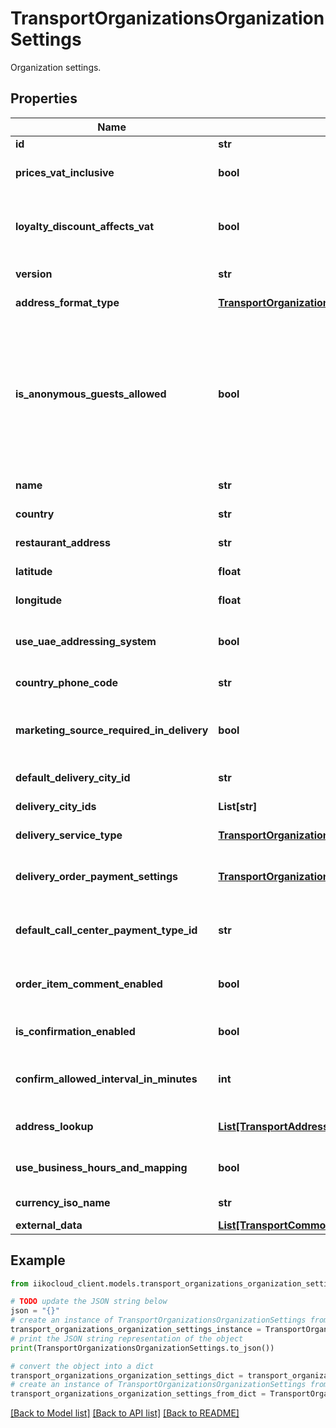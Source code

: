 # TransportOrganizationsOrganizationSettings

Organization settings.

## Properties

Name | Type | Description | Notes
------------ | ------------- | ------------- | -------------
**id** | **str** | Organization ID. | 
**prices_vat_inclusive** | **bool** | Determines whether organization prices include VAT.                Available if &#x60;VAT&#x60; requested. | [optional] 
**loyalty_discount_affects_vat** | **bool** | Determines whether organization loyalty discounts affects VAT.                &gt; Working only if \&quot;pricesVatInclusive\&quot; &#x3D; false                Available if &#x60;VAT&#x60; requested. | [optional] 
**version** | **str** | RMS version.                Available if &#x60;Version&#x60; requested. | [optional] 
**address_format_type** | [**TransportOrganizationsAddressFormatType**](TransportOrganizationsAddressFormatType.md) | Address format type.                Available if &#x60;AddressFormatType&#x60; requested. | [optional] 
**is_anonymous_guests_allowed** | **bool** | If the store allows orders for anonymous guests, then it is not necessary to transfer  information about the guest as part of the delivery order. You can only transfer  the phone number and optionally name of the guest, which will not be stored in the guest base  and will only be used for the delivery of a current delivery order.                Available if &#x60;IsAnonymousGuestsAllowed&#x60; requested. | [optional] 
**name** | **str** | Organization name.                Available if &#x60;Name&#x60; requested. | [optional] 
**country** | **str** | Country.                Available if &#x60;Country&#x60; requested. | [optional] 
**restaurant_address** | **str** | Restaurant address.                Available if &#x60;RestaurantAddress&#x60; requested. | [optional] 
**latitude** | **float** | Latitude.                Available if &#x60;Latitude&#x60; requested. | [optional] 
**longitude** | **float** | Longitude.                Available if &#x60;Longitude&#x60; requested. | [optional] 
**use_uae_addressing_system** | **bool** | Regional setting \&quot;Use the UAE Addressing System\&quot;.                Available if &#x60;UseUaeAddressingSystem&#x60; requested. | [optional] 
**country_phone_code** | **str** | Country dialing code.                Available if &#x60;CountryPhoneCode&#x60; requested. | [optional] 
**marketing_source_required_in_delivery** | **bool** | Require mandatory marketing source input when creating a delivery.                Available if &#x60;MarketingSourceRequiredInDelivery&#x60; requested. | [optional] 
**default_delivery_city_id** | **str** | Default delivery city.                Available if &#x60;DefaultDeliveryCityId&#x60; requested. | [optional] 
**delivery_city_ids** | **List[str]** | Delivery cities.                Available if &#x60;DeliveryCityIds&#x60; requested. | [optional] 
**delivery_service_type** | [**TransportOrganizationsDeliverySettingsServiceType**](TransportOrganizationsDeliverySettingsServiceType.md) | Delivery type.                Available if &#x60;DeliveryServiceType&#x60; requested. | [optional] 
**delivery_order_payment_settings** | [**TransportOrganizationsDeliveryOrderPaymentSettings**](TransportOrganizationsDeliveryOrderPaymentSettings.md) | Delivery order payment settings.                Available if &#x60;DeliveryOrderPaymentSettings&#x60; requested. | [optional] 
**default_call_center_payment_type_id** | **str** | Default payment type for CallCenter.                Available if &#x60;DefaultCallCenterPaymentTypeId&#x60; requested. | [optional] 
**order_item_comment_enabled** | **bool** | Allow text comments for order items (in all restaurant sections).                Available if &#x60;OrderItemCommentEnabled&#x60; requested. | [optional] 
**is_confirmation_enabled** | **bool** | Determines whether to use delivery confirmation.                Available if &#x60;IsConfirmationEnabled&#x60; requested. | [optional] 
**confirm_allowed_interval_in_minutes** | **int** | Confirm orders time interval.                Available if &#x60;ConfirmAllowedIntervalInMinutes&#x60; requested. | [optional] 
**address_lookup** | [**List[TransportAddressHintsAddressHintsServiceType]**](TransportAddressHintsAddressHintsServiceType.md) | Available address lookup services.                Available if &#x60;AddressLookup&#x60; requested. | [optional] 
**use_business_hours_and_mapping** | **bool** | Determines whether the organization use a business hours and mapping settings. | [optional] 
**currency_iso_name** | **str** | ISO currency code (for example: RUB, USD, EUR). | [optional] 
**external_data** | [**List[TransportCommonExternalData]**](TransportCommonExternalData.md) | Organization&#x60;s external data. | [optional] 

## Example

```python
from iikocloud_client.models.transport_organizations_organization_settings import TransportOrganizationsOrganizationSettings

# TODO update the JSON string below
json = "{}"
# create an instance of TransportOrganizationsOrganizationSettings from a JSON string
transport_organizations_organization_settings_instance = TransportOrganizationsOrganizationSettings.from_json(json)
# print the JSON string representation of the object
print(TransportOrganizationsOrganizationSettings.to_json())

# convert the object into a dict
transport_organizations_organization_settings_dict = transport_organizations_organization_settings_instance.to_dict()
# create an instance of TransportOrganizationsOrganizationSettings from a dict
transport_organizations_organization_settings_from_dict = TransportOrganizationsOrganizationSettings.from_dict(transport_organizations_organization_settings_dict)
```
[[Back to Model list]](../README.md#documentation-for-models) [[Back to API list]](../README.md#documentation-for-api-endpoints) [[Back to README]](../README.md)


